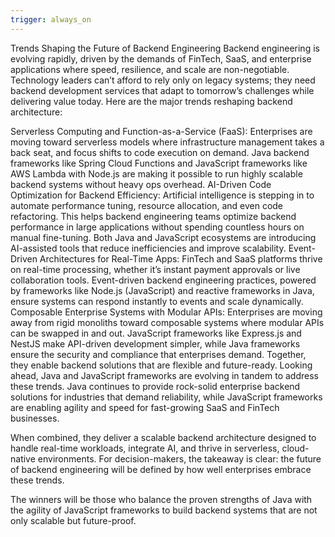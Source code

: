 ```yaml
---
trigger: always_on
---
```


Trends Shaping the Future of Backend Engineering
Backend engineering is evolving rapidly, driven by the demands of FinTech, SaaS, and enterprise applications where speed, resilience, and scale are non-negotiable. Technology leaders can’t afford to rely only on legacy systems; they need backend development services that adapt to tomorrow’s challenges while delivering value today. Here are the major trends reshaping backend architecture:

Serverless Computing and Function-as-a-Service (FaaS): Enterprises are moving toward serverless models where infrastructure management takes a back seat, and focus shifts to code execution on demand. Java backend frameworks like Spring Cloud Functions and JavaScript frameworks like AWS Lambda with Node.js are making it possible to run highly scalable backend systems without heavy ops overhead.
AI-Driven Code Optimization for Backend Efficiency: Artificial intelligence is stepping in to automate performance tuning, resource allocation, and even code refactoring. This helps backend engineering teams optimize backend performance in large applications without spending countless hours on manual fine-tuning. Both Java and JavaScript ecosystems are introducing AI-assisted tools that reduce inefficiencies and improve scalability.
Event-Driven Architectures for Real-Time Apps: FinTech and SaaS platforms thrive on real-time processing, whether it’s instant payment approvals or live collaboration tools. Event-driven backend engineering practices, powered by frameworks like Node.js (JavaScript) and reactive frameworks in Java, ensure systems can respond instantly to events and scale dynamically.
Composable Enterprise Systems with Modular APIs: Enterprises are moving away from rigid monoliths toward composable systems where modular APIs can be swapped in and out. JavaScript frameworks like Express.js and NestJS make API-driven development simpler, while Java frameworks ensure the security and compliance that enterprises demand. Together, they enable backend solutions that are flexible and future-ready.
Looking ahead, Java and JavaScript frameworks are evolving in tandem to address these trends. Java continues to provide rock-solid enterprise backend solutions for industries that demand reliability, while JavaScript frameworks are enabling agility and speed for fast-growing SaaS and FinTech businesses.

When combined, they deliver a scalable backend architecture designed to handle real-time workloads, integrate AI, and thrive in serverless, cloud-native environments. For decision-makers, the takeaway is clear: the future of backend engineering will be defined by how well enterprises embrace these trends.

The winners will be those who balance the proven strengths of Java with the agility of JavaScript frameworks to build backend systems that are not only scalable but future-proof.